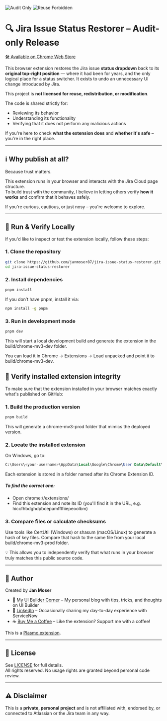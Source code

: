 ![Audit Only](https://img.shields.io/badge/License-Audit--only-red)
![Reuse Forbidden](https://img.shields.io/badge/Reuse-forbidden-lightgrey)

# 🔍 Jira Issue Status Restorer – Audit-only Release

[🛠️ Available on Chrome Web Store](https://chromewebstore.google.com/detail/jira-issue-status-restore/inbgkdoilggapjdgmhhboealeeicgilc)

This browser extension restores the Jira issue **status dropdown** back to its **original top-right position** — where it had been for years, and the only logical place for a status switcher. It exists to undo an unnecessary UI change introduced by Jira.

This project is **not licensed for reuse, redistribution, or modification**.  

The code is shared strictly for:

- Reviewing its behavior  
- Understanding its functionality  
- Verifying that it does not perform any malicious actions

If you're here to check **what the extension does** and **whether it's safe** – you're in the right place.

---

## ℹ️ Why publish at all?

Because trust matters.

This extension runs in your browser and interacts with the Jira Cloud page structure.  
To build trust with the community, I believe in letting others verify **how it works** and confirm that it behaves safely.

If you're curious, cautious, or just nosy – you're welcome to explore.

---

## 🧪 Run & Verify Locally

If you'd like to inspect or test the extension locally, follow these steps:

### 1. Clone the repository

```bash
git clone https://github.com/janmoser87/jira-issue-status-restorer.git
cd jira-issue-status-restorer
```

### 2. Install dependencies

```bash
pnpm install
```

If you don’t have pnpm, install it via:

```bash
npm install -g pnpm
```

### 3. Run in development mode

```bash
pnpm dev
```

This will start a local development build and generate the extension in the build/chrome-mv3-dev folder.

You can load it in Chrome → Extensions → Load unpacked and point it to build/chrome-mv3-dev.

## 🔐 Verify installed extension integrity

To make sure that the extension installed in your browser matches exactly what's published on GitHub:

### 1. Build the production version

```bash
pnpm build
```

This will generate a chrome-mv3-prod folder that mimics the deployed version.

### 2. Locate the installed extension

On Windows, go to:

```sql
C:\Users\<your-username>\AppData\Local\Google\Chrome\User Data\Default\Extensions\<extension-id>
```

Each extension is stored in a folder named after its Chrome Extension ID.

##### To find the correct one:

* Open chrome://extensions/
* Find this extension and note its ID (you'll find it in the URL, e.g. hiccfhbdghdpbcepamfflfiiepeoolbm)

### 3. Compare files or calculate checksums

Use tools like CertUtil (Windows) or shasum (macOS/Linux) to generate a hash of key files. Compare that hash to the same file from your local build/chrome-mv3-prod folder.

💡 This allows you to independently verify that what runs in your browser truly matches this public source code.

---

## 👤 Author

Created by **Jan Moser**

- 📝 [My UI Builder Corner](https://myuibcorner.com) – My personal blog with tips, tricks, and thoughts on UI Builder  
- 💼 [LinkedIn](https://www.linkedin.com/in/janmoser/) – Occasionally sharing my day-to-day experience with ServiceNow  
- ☕ [Buy Me a Coffee](https://www.buymeacoffee.com/janmoser) – Like the extension? Support me with a coffee!

This is a [Plasmo extension](https://docs.plasmo.com/).

---

## 📜 License

See [LICENSE](./LICENSE) for full details.  
All rights reserved. No usage rights are granted beyond personal code review.

---

## ⚠️ Disclaimer

This is a **private, personal project** and is not affiliated with, endorsed by, or connected to Atlassian or the Jira team in any way.
